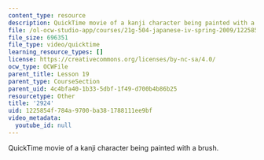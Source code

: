 ```yaml
---
content_type: resource
description: QuickTime movie of a kanji character being painted with a brush.
file: /ol-ocw-studio-app/courses/21g-504-japanese-iv-spring-2009/1225854f784a9700ba381788111ee9bf_2924.mov
file_size: 696351
file_type: video/quicktime
learning_resource_types: []
license: https://creativecommons.org/licenses/by-nc-sa/4.0/
ocw_type: OCWFile
parent_title: Lesson 19
parent_type: CourseSection
parent_uid: 4c4bfa40-1b33-5dbf-1f49-d700b4b86b25
resourcetype: Other
title: '2924'
uid: 1225854f-784a-9700-ba38-1788111ee9bf
video_metadata:
  youtube_id: null
---
```

QuickTime movie of a kanji character being painted with a brush.